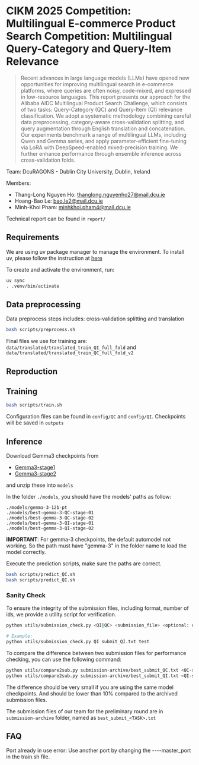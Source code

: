 # CIKM 2025 Competition: Multilingual E-commerce Product Search Competition: Multilingual Query-Category and Query-Item Relevance
> Recent advances in large language models (LLMs) have opened new opportunities for improving multilingual search in e-commerce platforms, where queries are often noisy, code-mixed, and expressed in low-resource languages. This report presents our approach for the Alibaba AIDC Multilingual Product Search Challenge, which consists of two tasks: Query-Category (QC) and Query-Item (QI) relevance classification. We adopt a systematic methodology combining careful data preprocessing, category-aware cross-validation splitting, and query augmentation through English translation and concatenation. Our experiments benchmark a range of multilingual LLMs, including Qwen and Gemma series, and apply parameter-efficient fine-tuning via LoRA with DeepSpeed-enabled mixed-precision training. We further enhance performance through ensemble inference across cross-validation folds. 


Team: DcuRAGONS - Dublin City University, Dublin, Ireland

Members:
- Thang-Long Nguyen Ho: thanglong.nguyenho27@mail.dcu.ie
- Hoang-Bao Le: bao.le2@mail.dcu.ie
- Minh-Khoi Pham: minhkhoi.pham4@mail.dcu.ie

Technical report can be found in `report/`

## Requirements
We are using uv package manager to manage the environment.
To install uv, please follow the instruction at [here](https://docs.astral.sh/uv/getting-started/installation/)

To create and activate the environment, run:
```bash
uv sync
. .venv/bin/activate
```

## Data preprocessing

Data preprocess steps includes: cross-validation splitting and translation

```bash
bash scripts/preprocess.sh
```
Final files we use for training are: `data/translated/translated_train_QI_full_fold` and `data/translated/translated_train_QC_full_fold_v2`

## Reproduction
## Training

```bash
bash scripts/train.sh
```
Configuration files can be found in `config/QC` and `config/QI`. Checkpoints will be saved in `outputs`

## Inference

Download Gemma3 checkpoints from
- [Gemma3-stage1](https://drive.google.com/file/d/106hiq7s-7eSjVQRQKanf5aCetl6pJJ6d/view?usp=sharing)
- [Gemma3-stage2](https://drive.google.com/file/d/1Kk3VpQxg1j8cwjhzzElLqUfOEArW7WGa/view?usp=drive_link)

and unzip these into `models`

In the folder `./models`, you should have the models' paths as follow:
```
./models/gemma-3-12b-pt 
./models/best-gemma-3-QC-stage-01
./models/best-gemma-3-QC-stage-02
./models/best-gemma-3-QI-stage-01
./models/best-gemma-3-QI-stage-02
```

**IMPORTANT**: For gemma-3 checkpoints, the default automodel not working. So the path must have "gemma-3" in the folder name to load the model correctly.

Execute the prediction scripts, make sure the paths are correct.

```bash
bash scripts/predict_QC.sh
bash scripts/predict_QI.sh
```

### Sanity Check 

To ensure the integrity of the submission files, including format, number of ids, we provide a utility script for verification. 

```bash
python utils/submission_check.py <QI|QC> <submission_file> <optional: dev|test> (default: dev)

# Example:
python utils/submission_check.py QI submit_QI.txt test
```

To compare the difference between two submission files for performance checking, you can use the following command:

```bash
python utils/compare2sub.py submission-archive/best_submit_QC.txt <QC-submission-file>
python utils/compare2sub.py submission-archive/best_submit_QI.txt <QI-submission-file>
```

The difference should be very small if you are using the same model checkpoints. And should be lower than 10% compared to the archived submission files.

The submission files of our team for the preliminary round are in `submission-archive` folder, named as `best_submit_<TASK>.txt`

## FAQ

Port already in use error: Use another port by changing the ----master_port in the train.sh file.
